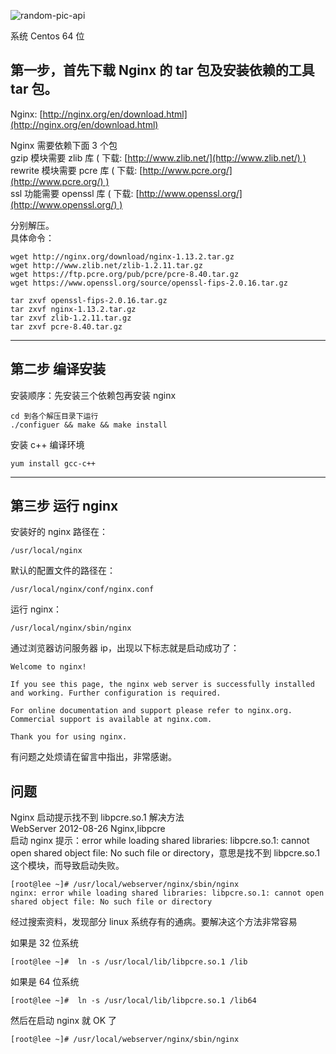 <!-- markdownlint-disable-next-line MD033 -->
<meta name="referrer" content="no-referrer"/>

![random-pic-api](https://api.dong4j.ink:1024/cover?spm={{spm}})

系统 Centos 64 位

## 第一步，首先下载 Nginx 的 tar 包及安装依赖的工具 tar 包。

Nginx: [http://nginx.org/en/download.html](http://nginx.org/en/download.html)

Nginx 需要依赖下面 3 个包  
gzip 模块需要 zlib 库 ( 下载: [http://www.zlib.net/](http://www.zlib.net/) )  
rewrite 模块需要 pcre 库 ( 下载: [http://www.pcre.org/](http://www.pcre.org/) )  
ssl 功能需要 openssl 库 ( 下载: [http://www.openssl.org/](http://www.openssl.org/) )

分别解压。  
具体命令：

```shell
wget http://nginx.org/download/nginx-1.13.2.tar.gz
wget http://www.zlib.net/zlib-1.2.11.tar.gz
wget https://ftp.pcre.org/pub/pcre/pcre-8.40.tar.gz
wget https://www.openssl.org/source/openssl-fips-2.0.16.tar.gz

tar zxvf openssl-fips-2.0.16.tar.gz
tar zxvf nginx-1.13.2.tar.gz
tar zxvf zlib-1.2.11.tar.gz
tar zxvf pcre-8.40.tar.gz
```

---

## 第二步 编译安装

安装顺序：先安装三个依赖包再安装 nginx

```shell
cd 到各个解压目录下运行
./configuer && make && make install
```

安装 c++ 编译环境

```shell
yum install gcc-c++
```

---

## 第三步 运行 nginx

安装好的 nginx 路径在：

```shell
/usr/local/nginx

```

默认的配置文件的路径在：

```shell
/usr/local/nginx/conf/nginx.conf
```

运行 nginx：

```shell
/usr/local/nginx/sbin/nginx
```

通过浏览器访问服务器 ip，出现以下标志就是启动成功了：

```shell
Welcome to nginx!

If you see this page, the nginx web server is successfully installed and working. Further configuration is required.

For online documentation and support please refer to nginx.org.
Commercial support is available at nginx.com.

Thank you for using nginx.
```

有问题之处烦请在留言中指出，非常感谢。

## 问题

Nginx 启动提示找不到 libpcre.so.1 解决方法  
WebServer 2012-08-26 Nginx,libpcre  
启动 nginx 提示：error while loading shared libraries: libpcre.so.1: cannot open shared object file: No such file or directory，意思是找不到 libpcre.so.1 这个模块，而导致启动失败。

```shell
[root@lee ~]# /usr/local/webserver/nginx/sbin/nginx
nginx: error while loading shared libraries: libpcre.so.1: cannot open shared object file: No such file or directory
```

经过搜索资料，发现部分 linux 系统存有的通病。要解决这个方法非常容易

如果是 32 位系统

```shell
[root@lee ~]#  ln -s /usr/local/lib/libpcre.so.1 /lib
```

如果是 64 位系统

```shell
[root@lee ~]#  ln -s /usr/local/lib/libpcre.so.1 /lib64
```

然后在启动 nginx 就 OK 了

```shell
[root@lee ~]# /usr/local/webserver/nginx/sbin/nginx
```